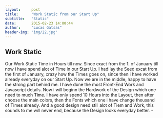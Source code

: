 ```yaml
---
layout:     post
title:      "Work Static from our Start Up"
subtitle:   "Static"
date:       2015-02-23 14:00:44
author:     "Lucas Gatsas"
header-img: "img/22.jpg"
---
```

<h2 class="section-heading">Work Static</h2>


<p>Our Work Static Time in Hours till now. Since exact from the 1. of January till now i have spend alot of Time in our Start Up. I had lay the Seed excat from the first of January, crazy how the Times goes on, since then i have worked already everyday on our Start Up. Now we are in the middle, happy to have the strong part behind me. I have done the most Front-End Work and Javascript details. Now i will beginn the Hardwork of the Design which one need to much Time. I have only spend 10 Hours into the Layout, then after choose the main colors, then the Fonts which one i have change thousand of Times already. And a good design need still alot of Tiem and Work, this sounds to me  will never end, because the Design looks everyday better. - </p>
<!--
<p>
And Day looks in moment like so, Wake Up in The Morning, if have sleep, because the last days i'm work only at night, because i have excat a sleep Ryhtmus for 6 - 8 Hours per Day. Nothing more.. i can't even sleep more than 6 -8 Hours per Day. i Stay up, check some News and speak with my Mate Giancarlo about the enxt details on our App. After alot of talking and set some new Goals, i make coffee and think about the next Work Process. Then i check my incoming Mails then i work again again on the Start Up till the Evening. Write some New Code and do re-design of the current Layout. etc. Talk later again with Giancarlo about the New Details. hallo

	</p> -->

<p>
More to Read soon. i have always right now to go Back to Work.- 

	</p>

<br>

<h2 class="section-heading">5 Club Mate's</h2>

<h2 class="section-heading">173 Coffees</h2>

<h2 class="section-heading">196 Hours</h2>

<h2 class="section-heading">5938 Lines of Code</h2>


<!--
<div class="row">
        <div class="col-md-4"></div>
        <div class="col-md-4"><img class="img-circle img-responsive img-center" src="{{ site.baseurl }}/img/9k=.jpg" alt="">  <h3>Helen V. Holmes
                    <small>Designer and Front-End Web Developer @Capital One - U.S.A</small>
                </h3></div>
        <div class="col-md-4"></div>
      </div>
-->





<!--
<a href="#">
    <img src="{{ site.baseurl }}/img/googleanalstic.png" alt="Post Sample Image" style="width:100%">
</a>
-->


<blockquote>

	

</blockquote>

